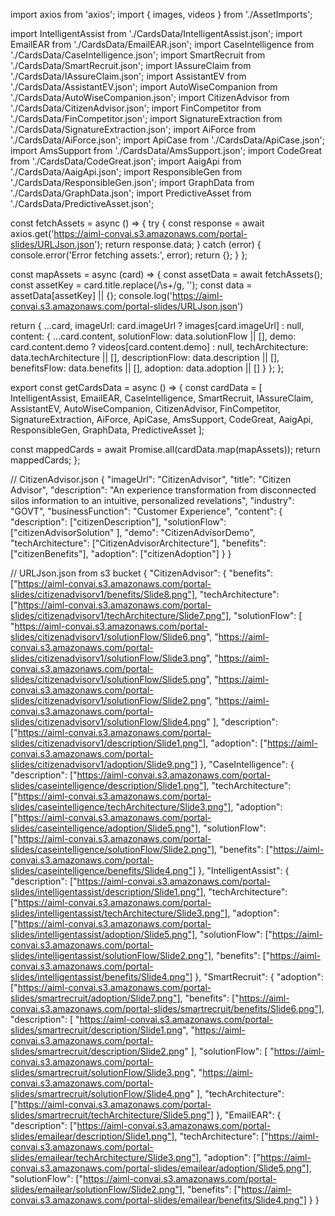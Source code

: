 import axios from 'axios';
import { images, videos } from './AssetImports';

import IntelligentAssist from './CardsData/IntelligentAssist.json';
import EmailEAR from './CardsData/EmailEAR.json';
import CaseIntelligence from './CardsData/CaseIntelligence.json';
import SmartRecruit from './CardsData/SmartRecruit.json';
import IAssureClaim from './CardsData/IAssureClaim.json';
import AssistantEV from './CardsData/AssistantEV.json';
import AutoWiseCompanion from './CardsData/AutoWiseCompanion.json';
import CitizenAdvisor from './CardsData/CitizenAdvisor.json';
import FinCompetitor from './CardsData/FinCompetitor.json';
import SignatureExtraction from './CardsData/SignatureExtraction.json';
import AiForce from './CardsData/AiForce.json';
import ApiCase from './CardsData/ApiCase.json';
import AmsSupport from './CardsData/AmsSupport.json';
import CodeGreat from './CardsData/CodeGreat.json';
import AaigApi from './CardsData/AaigApi.json';
import ResponsibleGen from './CardsData/ResponsibleGen.json';
import GraphData from './CardsData/GraphData.json';
import PredictiveAsset from './CardsData/PredictiveAsset.json';

const fetchAssets = async () => {
  try {
    const response = await axios.get('https://aiml-convai.s3.amazonaws.com/portal-slides/URLJson.json');
    return response.data;
  } catch (error) {
    console.error('Error fetching assets:', error);
    return {};
  }
};

const mapAssets = async (card) => {
  const assetData = await fetchAssets();
  const assetKey = card.title.replace(/\s+/g, '');
  const data = assetData[assetKey] || {};
  console.log('https://aiml-convai.s3.amazonaws.com/portal-slides/URLJson.json')

  return {
    ...card,
    imageUrl: card.imageUrl ? images[card.imageUrl] : null,
    content: {
      ...card.content,
      solutionFlow: data.solutionFlow || [],
      demo: card.content.demo ? videos[card.content.demo] : null,
      techArchitecture: data.techArchitecture || [],
      descriptionFlow: data.description || [],
      benefitsFlow: data.benefits || [],
      adoption: data.adoption || []
    }
  };
};

export const getCardsData = async () => {
  const cardData = [
    IntelligentAssist,
    EmailEAR,
    CaseIntelligence,
    SmartRecruit,
    IAssureClaim,
    AssistantEV,
    AutoWiseCompanion,
    CitizenAdvisor,
    FinCompetitor,
    SignatureExtraction,
    AiForce,
    ApiCase,
    AmsSupport,
    CodeGreat,
    AaigApi,
    ResponsibleGen,
    GraphData,
    PredictiveAsset
  ];

  const mappedCards = await Promise.all(cardData.map(mapAssets));
  return mappedCards;
};

// CitizenAdvisor.json
{
  "imageUrl": "CitizenAdvisor",
  "title": "Citizen Advisor",
  "description": "An experience transformation from disconnected silos information to an intuitive, personalized revelations",
  "industry": "GOVT",
  "businessFunction": "Customer Experience",
  "content": {
    "description": ["citizenDescription"],
    "solutionFlow": ["citizenAdvisorSolution" ],
    "demo": "CitizenAdvisorDemo",
    "techArchitecture": ["CitizenAdvisorArchitecture"],
    "benefits": ["citizenBenefits"],
    "adoption": ["citizenAdoption"]
  }
}



// URLJson.json from s3 bucket
{
    "CitizenAdvisor": {
      "benefits": ["https://aiml-convai.s3.amazonaws.com/portal-slides/citizenadvisorv1/benefits/Slide8.png"],
      "techArchitecture": ["https://aiml-convai.s3.amazonaws.com/portal-slides/citizenadvisorv1/techArchitecture/Slide7.png"],
      "solutionFlow": [
        "https://aiml-convai.s3.amazonaws.com/portal-slides/citizenadvisorv1/solutionFlow/Slide6.png",
        "https://aiml-convai.s3.amazonaws.com/portal-slides/citizenadvisorv1/solutionFlow/Slide3.png",
        "https://aiml-convai.s3.amazonaws.com/portal-slides/citizenadvisorv1/solutionFlow/Slide5.png",
        "https://aiml-convai.s3.amazonaws.com/portal-slides/citizenadvisorv1/solutionFlow/Slide2.png",
        "https://aiml-convai.s3.amazonaws.com/portal-slides/citizenadvisorv1/solutionFlow/Slide4.png"
      ],
      "description": ["https://aiml-convai.s3.amazonaws.com/portal-slides/citizenadvisorv1/description/Slide1.png"],
      "adoption": ["https://aiml-convai.s3.amazonaws.com/portal-slides/citizenadvisorv1/adoption/Slide9.png"]
    },
    "CaseIntelligence": {
      "description": ["https://aiml-convai.s3.amazonaws.com/portal-slides/caseintelligence/description/Slide1.png"],
      "techArchitecture": ["https://aiml-convai.s3.amazonaws.com/portal-slides/caseintelligence/techArchitecture/Slide3.png"],
      "adoption": ["https://aiml-convai.s3.amazonaws.com/portal-slides/caseintelligence/adoption/Slide5.png"],
      "solutionFlow": ["https://aiml-convai.s3.amazonaws.com/portal-slides/caseintelligence/solutionFlow/Slide2.png"],
      "benefits": ["https://aiml-convai.s3.amazonaws.com/portal-slides/caseintelligence/benefits/Slide4.png"]
    },
    "IntelligentAssist": {
      "description": ["https://aiml-convai.s3.amazonaws.com/portal-slides/intelligentassist/description/Slide1.png"],
      "techArchitecture": ["https://aiml-convai.s3.amazonaws.com/portal-slides/intelligentassist/techArchitecture/Slide3.png"],
      "adoption": ["https://aiml-convai.s3.amazonaws.com/portal-slides/intelligentassist/adoption/Slide5.png"],
      "solutionFlow": ["https://aiml-convai.s3.amazonaws.com/portal-slides/intelligentassist/solutionFlow/Slide2.png"],
      "benefits": ["https://aiml-convai.s3.amazonaws.com/portal-slides/intelligentassist/benefits/Slide4.png"]
    },
    "SmartRecruit": {
      "adoption": ["https://aiml-convai.s3.amazonaws.com/portal-slides/smartrecruit/adoption/Slide7.png"],
      "benefits": ["https://aiml-convai.s3.amazonaws.com/portal-slides/smartrecruit/benefits/Slide6.png"],
      "description": [
        "https://aiml-convai.s3.amazonaws.com/portal-slides/smartrecruit/description/Slide1.png",
        "https://aiml-convai.s3.amazonaws.com/portal-slides/smartrecruit/description/Slide2.png"
      ],
      "solutionFlow": [
        "https://aiml-convai.s3.amazonaws.com/portal-slides/smartrecruit/solutionFlow/Slide3.png",
        "https://aiml-convai.s3.amazonaws.com/portal-slides/smartrecruit/solutionFlow/Slide4.png"
      ],
      "techArchitecture": ["https://aiml-convai.s3.amazonaws.com/portal-slides/smartrecruit/techArchitecture/Slide5.png"]
    },
    "EmailEAR": {
      "description": ["https://aiml-convai.s3.amazonaws.com/portal-slides/emailear/description/Slide1.png"],
      "techArchitecture": ["https://aiml-convai.s3.amazonaws.com/portal-slides/emailear/techArchitecture/Slide3.png"],
      "adoption": ["https://aiml-convai.s3.amazonaws.com/portal-slides/emailear/adoption/Slide5.png"],
      "solutionFlow": ["https://aiml-convai.s3.amazonaws.com/portal-slides/emailear/solutionFlow/Slide2.png"],
      "benefits": ["https://aiml-convai.s3.amazonaws.com/portal-slides/emailear/benefits/Slide4.png"]
    }
  }
